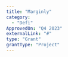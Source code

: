 ```yaml
---
title: "Marginly"
category:
  - "Defi"
ApprovedOn: "Q4 2023"
externalLink: "#"
type: "Grant"
grantType: "Project"
---
```

